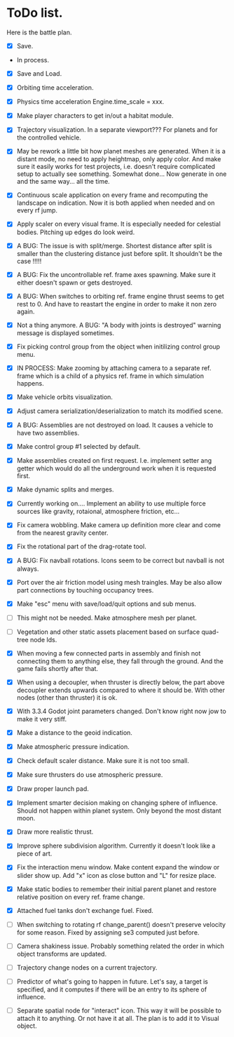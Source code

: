 

# ToDo list.

Here is the battle plan.
- [x] Save.
- In process.
- [x] Save and Load.
- [x] Orbiting time acceleration.
- [x] Physics time acceleration Engine.time_scale = xxx.
- [x] Make player characters to get in/out a habitat module.
- [x] Trajectory visualization. In a separate viewport??? For planets and for the controlled vehicle.
- [x] May be rework a little bit how planet meshes are generated. When it is a distant mode, no need to apply heightmap, only apply color. And make sure it easily works for test projects, i.e. doesn't require complicated setup to actually see something.
        Somewhat done... Now generate in one and the same way... all the time.
- [x] Continuous scale application on every frame and recomputing the landscape on indication. Now it is both applied when needed and on every rf jump.
- [x] Apply scaler on every visual frame. It is especially needed for celestial bodies. Pitching up edges do look weird.
- [x] A BUG: The issue is with split/merge. Shortest distance after split is smaller than the clustering distance just before split. It shouldn't be the case !!!!!
- [x] A BUG: Fix the uncontrollable ref. frame axes spawning. Make sure it either doesn't spawn or gets destroyed.
- [x] A BUG: When switches to orbiting ref. frame engine thrust seems to get rest to 0. And have to reastart the engine in order to make it non zero again.
- [x] Not a thing anymore. A BUG: "A body with joints is destroyed" warning message is displayed sometimes.
- [x] Fix picking control group from the object when initilizing control group menu.
- [x] IN PROCESS: Make zooming by attaching camera to a separate ref. frame which is a child of a physics ref. frame in which simulation happens.
- [x] Make vehicle orbits visualization.
- [x] Adjust camera serialization/deserialization to match its modified scene.
- [x] A BUG: Assemblies are not destroyed on load. It causes a vehicle to have two assemblies.
- [x] Make control group #1 selected by default.
- [x] Make assemblies created on first request. I.e. implement setter ang getter which would do all the underground work when it is requested first.
- [x] Make dynamic splits and merges.
- [x] Currently working on.... Implement an ability to use multiple force sources like gravity, rotaional, atmosphere friction, etc...
- [x] Fix camera wobbling. Make camera up definition more clear and come from the nearest gravity center.
- [x] Fix the rotational part of the drag-rotate tool.
- [x] A BUG: Fix navball rotations. Icons seem to be correct but navball is not always.
- [x] Port over the air friction model using mesh traingles. May be also allow part connections by touching occupancy trees.
- [x] Make "esc" menu with save/load/quit options and sub menus.
- [ ] This might not be needed. Make atmosphere mesh per planet.
- [ ] Vegetation and other static assets placement based on surface quad-tree node Ids.

- [x] When moving a few connected parts in assembly and finish not connecting them to anything else, they fall through the ground. And the game fails shortly after that.
- [x] When using a decoupler, when thruster is directly below, the part above decoupler extends upwards compared to where it should be. With other nodes (other than thruster) it is ok.
- [x] With 3.3.4 Godot joint parameters changed. Don't know right now jow to make it very stiff.

- [x] Make a distance to the geoid indication.
- [x] Make atmospheric pressure indication.
- [x] Check default scaler distance. Make sure it is not too small.
- [x] Make sure thrusters do use atmospheric pressure.
- [x] Draw proper launch pad.
- [x] Implement smarter decision making on changing sphere of influence. Should not happen within planet system. Only beyond the most distant moon.
- [x] Draw more realistic thrust.
- [x] Improve sphere subdivision algorithm. Currently it doesn't look like a piece of art.
- [x] Fix the interaction menu window. Make content expand the window or slider show up. Add "x" icon as close button and "L" for resize place.
- [x] Make static bodies to remember their initial parent planet and restore relative position on every ref. frame change.
- [x] Attached fuel tanks don't exchange fuel. Fixed.
- [ ] When switching to rotating rf change_parent() doesn't preserve velocity for some reason. Fixed by assigning se3 computed just before.
- [ ] Camera shakiness issue. Probably something related the order in which object transforms are updated.
- [ ] Trajectory change nodes on a current trajectory.
- [ ] Predictor of what's going to happen in future. Let's say, a target is specified, and it computes if there will be an entry to its sphere of influence.
- [ ] Separate spatial node for "interact" icon. This way it will be possible to attach it to anything. Or not have it at all. The plan is to add it to Visual object.







